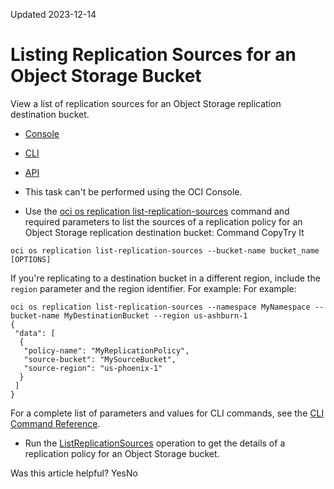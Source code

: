 Updated 2023-12-14
# Listing Replication Sources for an Object Storage Bucket
View a list of replication sources for an Object Storage replication destination bucket.
  * [Console](https://docs.oracle.com/en-us/iaas/Content/Object/Tasks/list-replication-sources.htm)
  * [CLI](https://docs.oracle.com/en-us/iaas/Content/Object/Tasks/list-replication-sources.htm)
  * [API](https://docs.oracle.com/en-us/iaas/Content/Object/Tasks/list-replication-sources.htm)


  * This task can't be performed using the OCI Console.
  * Use the [oci os replication list-replication-sources](https://docs.oracle.com/iaas/tools/oci-cli/latest/oci_cli_docs/cmdref/os/replication/list-replication-sources.html) command and required parameters to list the sources of a replication policy for an Object Storage replication destination bucket:
Command
CopyTry It
```
oci os replication list-replication-sources --bucket-name bucket_name [OPTIONS]
```

If you're replicating to a destination bucket in a different region, include the `region` parameter and the region identifier. For example:
For example:
```
oci os replication list-replication-sources --namespace MyNamespace --bucket-name MyDestinationBucket --region us-ashburn-1
{
 "data": [
  {
   "policy-name": "MyReplicationPolicy",
   "source-bucket": "MySourceBucket",
   "source-region": "us-phoenix-1"
  }
 ]
}
```

For a complete list of parameters and values for CLI commands, see the [CLI Command Reference](https://docs.oracle.com/iaas/tools/oci-cli/latest).
  * Run the [ListReplicationSources](https://docs.oracle.com/iaas/api/#23/en/objectstorage/latest/Replication/ListReplicationSources) operation to get the details of a replication policy for an Object Storage bucket.


Was this article helpful?
YesNo

